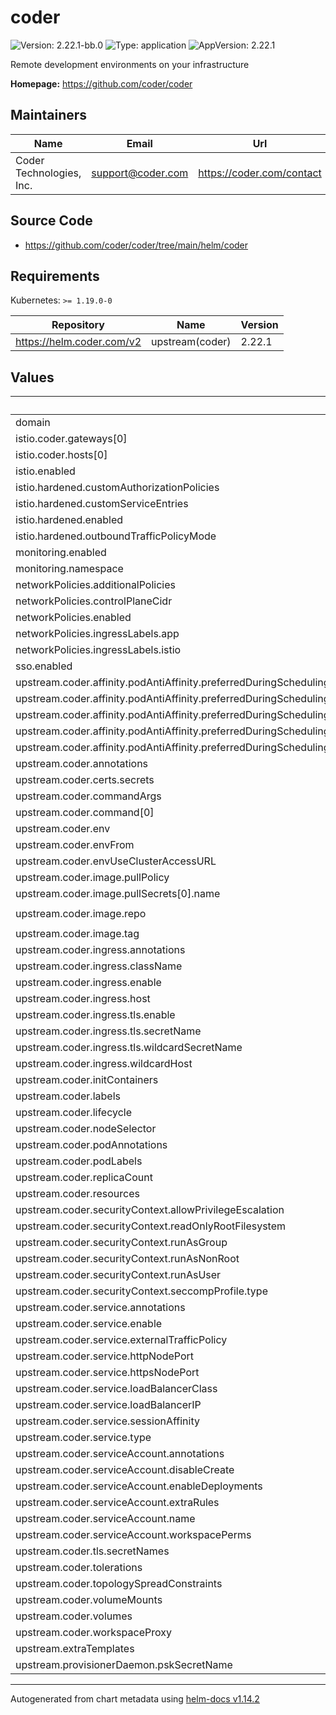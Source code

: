 # coder

![Version: 2.22.1-bb.0](https://img.shields.io/badge/Version-2.22.1--bb.0-informational?style=flat-square) ![Type: application](https://img.shields.io/badge/Type-application-informational?style=flat-square) ![AppVersion: 2.22.1](https://img.shields.io/badge/AppVersion-2.22.1-informational?style=flat-square)

Remote development environments on your infrastructure

**Homepage:** <https://github.com/coder/coder>

## Maintainers

| Name | Email | Url |
| ---- | ------ | --- |
| Coder Technologies, Inc. | <support@coder.com> | <https://coder.com/contact> |

## Source Code

* <https://github.com/coder/coder/tree/main/helm/coder>

## Requirements

Kubernetes: `>= 1.19.0-0`

| Repository | Name | Version |
|------------|------|---------|
| https://helm.coder.com/v2 | upstream(coder) | 2.22.1 |

## Values

| Key | Type | Default | Description |
|-----|------|---------|-------------|
| domain | string | `"bigbang.dev"` |  |
| istio.coder.gateways[0] | string | `"istio-system/main"` |  |
| istio.coder.hosts[0] | string | `"coder.{{ .Values.domain }}"` |  |
| istio.enabled | bool | `false` |  |
| istio.hardened.customAuthorizationPolicies | list | `[]` |  |
| istio.hardened.customServiceEntries | list | `[]` |  |
| istio.hardened.enabled | bool | `false` |  |
| istio.hardened.outboundTrafficPolicyMode | string | `"REGISTRY_ONLY"` |  |
| monitoring.enabled | bool | `false` |  |
| monitoring.namespace | string | `"monitoring"` |  |
| networkPolicies.additionalPolicies | list | `[]` |  |
| networkPolicies.controlPlaneCidr | string | `"0.0.0.0/0"` |  |
| networkPolicies.enabled | bool | `false` |  |
| networkPolicies.ingressLabels.app | string | `"istio-ingressgateway"` |  |
| networkPolicies.ingressLabels.istio | string | `"ingressgateway"` |  |
| sso.enabled | bool | `false` |  |
| upstream.coder.affinity.podAntiAffinity.preferredDuringSchedulingIgnoredDuringExecution[0].podAffinityTerm.labelSelector.matchExpressions[0].key | string | `"app.kubernetes.io/instance"` |  |
| upstream.coder.affinity.podAntiAffinity.preferredDuringSchedulingIgnoredDuringExecution[0].podAffinityTerm.labelSelector.matchExpressions[0].operator | string | `"In"` |  |
| upstream.coder.affinity.podAntiAffinity.preferredDuringSchedulingIgnoredDuringExecution[0].podAffinityTerm.labelSelector.matchExpressions[0].values[0] | string | `"coder"` |  |
| upstream.coder.affinity.podAntiAffinity.preferredDuringSchedulingIgnoredDuringExecution[0].podAffinityTerm.topologyKey | string | `"kubernetes.io/hostname"` |  |
| upstream.coder.affinity.podAntiAffinity.preferredDuringSchedulingIgnoredDuringExecution[0].weight | int | `1` |  |
| upstream.coder.annotations | object | `{}` |  |
| upstream.coder.certs.secrets | list | `[]` |  |
| upstream.coder.commandArgs | list | `[]` |  |
| upstream.coder.command[0] | string | `"/opt/coder"` |  |
| upstream.coder.env | list | `[]` |  |
| upstream.coder.envFrom | list | `[]` |  |
| upstream.coder.envUseClusterAccessURL | bool | `true` |  |
| upstream.coder.image.pullPolicy | string | `"IfNotPresent"` |  |
| upstream.coder.image.pullSecrets[0].name | string | `"private-registry"` |  |
| upstream.coder.image.repo | string | `"registry1.dso.mil/ironbank/coder/coder-enterprise/coder-service-2"` |  |
| upstream.coder.image.tag | string | `"2.22.1"` |  |
| upstream.coder.ingress.annotations | object | `{}` |  |
| upstream.coder.ingress.className | string | `""` |  |
| upstream.coder.ingress.enable | bool | `false` |  |
| upstream.coder.ingress.host | string | `""` |  |
| upstream.coder.ingress.tls.enable | bool | `false` |  |
| upstream.coder.ingress.tls.secretName | string | `""` |  |
| upstream.coder.ingress.tls.wildcardSecretName | string | `""` |  |
| upstream.coder.ingress.wildcardHost | string | `""` |  |
| upstream.coder.initContainers | list | `[]` |  |
| upstream.coder.labels | object | `{}` |  |
| upstream.coder.lifecycle | object | `{}` |  |
| upstream.coder.nodeSelector | object | `{}` |  |
| upstream.coder.podAnnotations | object | `{}` |  |
| upstream.coder.podLabels | object | `{}` |  |
| upstream.coder.replicaCount | int | `1` |  |
| upstream.coder.resources | object | `{}` |  |
| upstream.coder.securityContext.allowPrivilegeEscalation | bool | `false` |  |
| upstream.coder.securityContext.readOnlyRootFilesystem | string | `nil` |  |
| upstream.coder.securityContext.runAsGroup | int | `1000` |  |
| upstream.coder.securityContext.runAsNonRoot | bool | `true` |  |
| upstream.coder.securityContext.runAsUser | int | `1000` |  |
| upstream.coder.securityContext.seccompProfile.type | string | `"RuntimeDefault"` |  |
| upstream.coder.service.annotations | object | `{}` |  |
| upstream.coder.service.enable | bool | `true` |  |
| upstream.coder.service.externalTrafficPolicy | string | `"Cluster"` |  |
| upstream.coder.service.httpNodePort | string | `""` |  |
| upstream.coder.service.httpsNodePort | string | `""` |  |
| upstream.coder.service.loadBalancerClass | string | `""` |  |
| upstream.coder.service.loadBalancerIP | string | `""` |  |
| upstream.coder.service.sessionAffinity | string | `"None"` |  |
| upstream.coder.service.type | string | `"LoadBalancer"` |  |
| upstream.coder.serviceAccount.annotations | object | `{}` |  |
| upstream.coder.serviceAccount.disableCreate | bool | `false` |  |
| upstream.coder.serviceAccount.enableDeployments | bool | `true` |  |
| upstream.coder.serviceAccount.extraRules | list | `[]` |  |
| upstream.coder.serviceAccount.name | string | `"coder"` |  |
| upstream.coder.serviceAccount.workspacePerms | bool | `true` |  |
| upstream.coder.tls.secretNames | list | `[]` |  |
| upstream.coder.tolerations | list | `[]` |  |
| upstream.coder.topologySpreadConstraints | string | `nil` |  |
| upstream.coder.volumeMounts | list | `[]` |  |
| upstream.coder.volumes | list | `[]` |  |
| upstream.coder.workspaceProxy | bool | `false` |  |
| upstream.extraTemplates | string | `nil` |  |
| upstream.provisionerDaemon.pskSecretName | string | `""` |  |

----------------------------------------------
Autogenerated from chart metadata using [helm-docs v1.14.2](https://github.com/norwoodj/helm-docs/releases/v1.14.2)
